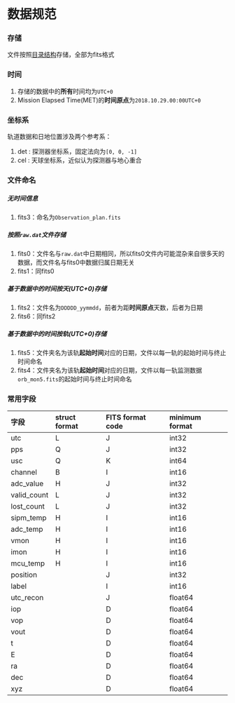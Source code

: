 # 数据规范

### 存储
文件按照[目录结构](./brief.html#id2)存储，全部为fits格式

### 时间
1. 存储的数据中的**所有**时间均为`UTC+0`
2. Mission Elapsed Time(MET)的**时间原点**为`2018.10.29.00:00UTC+0`

### 坐标系
轨道数据和日地位置涉及两个参考系：  
1. det : 探测器坐标系，固定法向为`[0, 0, -1]`
2. cel : 天球坐标系，近似认为探测器与地心重合

### 文件命名
##### 无时间信息
1. fits3：命名为`Observation_plan.fits`

##### 按照`raw.dat`文件存储
1. fits0：文件名与`raw.dat`中日期相同，所以fits0文件内可能混杂来自很多天的数据，而文件名与fits0中数据归属日期无关
2. fits1：同fits0

##### 基于数据中的时间按天(UTC+0)存储
1. fits2：文件名为`DDDDD_yymmdd`，前者为距**时间原点**天数，后者为日期
2. fits6：同fits2

##### 基于数据中的时间按轨(UTC+0)存储
1. fits5：文件夹名为该轨**起始时间**对应的日期，文件以每一轨的起始时间与终止时间命名
2. fits4：文件夹名为该轨**起始时间**对应的日期，文件以每一轨监测数据`orb_mon5.fits`的起始时间与终止时间命名

### 常用字段

| 字段        | struct format | FITS format code | minimum format |  
| :---------- | :------------ | :--------------- | :------------- |  
| utc         | L             | J                | int32          |  
| pps         | Q             | J                | int32          |  
| usc         | Q             | K                | int64          |  
| channel     | B             | I                | int16          |  
| adc_value   | H             | J                | int32          |  
| valid_count | L             | J                | int32          |  
| lost_count  | L             | J                | int32          |  
| sipm_temp   | H             | I                | int16          |  
| adc_temp    | H             | I                | int16          |  
| vmon        | H             | I                | int16          |  
| imon        | H             | I                | int16          |  
| mcu_temp    | H             | I                | int16          |  
| position    |               | J                | int32          |  
| label       |               | I                | int16          |  
| utc_recon   |               | J                | float64        |  
| iop         |               | D                | float64        |
| vop         |               | D                | float64        |
| vout        |               | D                | float64        |  
| t           |               | D                | float64        |  
| E           |               | D                | float64        |  
| ra          |               | D                | float64        |  
| dec         |               | D                | float64        |  
| xyz         |               | D                | float64        |